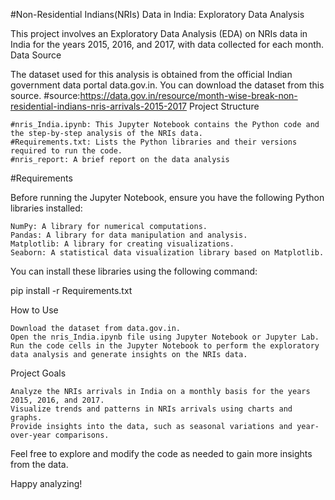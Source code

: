 #Non-Residential Indians(NRIs) Data in India: Exploratory Data Analysis

This project involves an Exploratory Data Analysis (EDA) on NRIs data in India for the years 2015, 2016, and 2017, with data collected for each month.
Data Source

The dataset used for this analysis is obtained from the official Indian government data portal data.gov.in. You can download the dataset from this source.
  #source:https://data.gov.in/resource/month-wise-break-non-residential-indians-nris-arrivals-2015-2017
Project Structure

    #nris_India.ipynb: This Jupyter Notebook contains the Python code and the step-by-step analysis of the NRIs data.
    #Requirements.txt: Lists the Python libraries and their versions required to run the code.
    #nris_report: A brief report on the data analysis
    

#Requirements

Before running the Jupyter Notebook, ensure you have the following Python libraries installed:

    NumPy: A library for numerical computations.
    Pandas: A library for data manipulation and analysis.
    Matplotlib: A library for creating visualizations.
    Seaborn: A statistical data visualization library based on Matplotlib.

You can install these libraries using the following command:

pip install -r Requirements.txt

How to Use

    Download the dataset from data.gov.in.
    Open the nris_India.ipynb file using Jupyter Notebook or Jupyter Lab.
    Run the code cells in the Jupyter Notebook to perform the exploratory data analysis and generate insights on the NRIs data.

Project Goals

    Analyze the NRIs arrivals in India on a monthly basis for the years 2015, 2016, and 2017.
    Visualize trends and patterns in NRIs arrivals using charts and graphs.
    Provide insights into the data, such as seasonal variations and year-over-year comparisons.

    

Feel free to explore and modify the code as needed to gain more insights from the data.

Happy analyzing!
